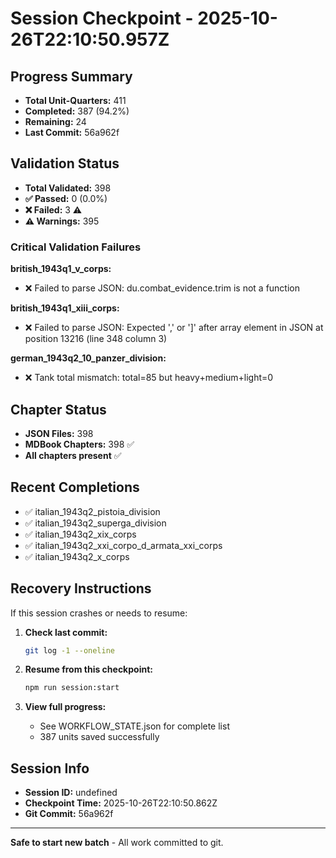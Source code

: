 # Session Checkpoint - 2025-10-26T22:10:50.957Z

## Progress Summary

- **Total Unit-Quarters:** 411
- **Completed:** 387 (94.2%)
- **Remaining:** 24
- **Last Commit:** 56a962f

## Validation Status

- **Total Validated:** 398
- **✅ Passed:** 0 (0.0%)
- **❌ Failed:** 3 ⚠️
- **⚠️ Warnings:** 395

### Critical Validation Failures

**british_1943q1_v_corps:**
  - ❌ Failed to parse JSON: du.combat_evidence.trim is not a function

**british_1943q1_xiii_corps:**
  - ❌ Failed to parse JSON: Expected ',' or ']' after array element in JSON at position 13216 (line 348 column 3)

**german_1943q2_10_panzer_division:**
  - ❌ Tank total mismatch: total=85 but heavy+medium+light=0

## Chapter Status

- **JSON Files:** 398
- **MDBook Chapters:** 398 ✅
- **All chapters present** ✅

## Recent Completions

- ✅ italian_1943q2_pistoia_division
- ✅ italian_1943q2_superga_division
- ✅ italian_1943q2_xix_corps
- ✅ italian_1943q2_xxi_corpo_d_armata_xxi_corps
- ✅ italian_1943q2_x_corps

## Recovery Instructions

If this session crashes or needs to resume:

1. **Check last commit:**
   ```bash
   git log -1 --oneline
   ```

2. **Resume from this checkpoint:**
   ```bash
   npm run session:start
   ```

3. **View full progress:**
   - See WORKFLOW_STATE.json for complete list
   - 387 units saved successfully

## Session Info

- **Session ID:** undefined
- **Checkpoint Time:** 2025-10-26T22:10:50.862Z
- **Git Commit:** 56a962f

---

**Safe to start new batch** - All work committed to git.

